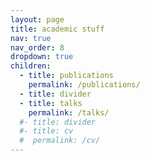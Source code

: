 ```yaml
---
layout: page
title: academic stuff
nav: true
nav_order: 8
dropdown: true
children:
  - title: publications
    permalink: /publications/
  - title: divider
  - title: talks
    permalink: /talks/
  #- title: divider
  #- title: cv
  #  permalink: /cv/
---
```

